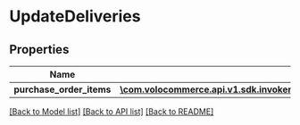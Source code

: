 # UpdateDeliveries

## Properties
Name | Type | Description | Notes
------------ | ------------- | ------------- | -------------
**purchase_order_items** | [**\com.volocommerce.api.v1.sdk.invoker\com.volocommerce.api.v1.sdk.model\UpdatePurchaseOrderItemsBean[]**](UpdatePurchaseOrderItemsBean.md) |  | [optional] 

[[Back to Model list]](../README.md#documentation-for-models) [[Back to API list]](../README.md#documentation-for-api-endpoints) [[Back to README]](../README.md)


